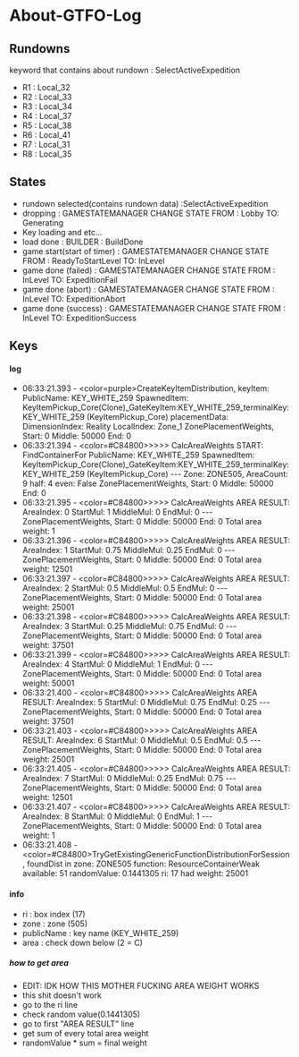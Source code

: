 # About-GTFO-Log
## Rundowns
keyword that contains about rundown
: SelectActiveExpedition
* R1 : Local_32
* R2 : Local_33
* R3 : Local_34
* R4 : Local_37
* R5 : Local_38
* R6 : Local_41
* R7 : Local_31
* R8 : Local_35
## States

* rundown selected(contains rundown data) :SelectActiveExpedition
* dropping : GAMESTATEMANAGER CHANGE STATE FROM : Lobby TO: Generating
* Key loading and etc...
* load done : BUILDER : BuildDone
* game start(start of timer) : GAMESTATEMANAGER CHANGE STATE FROM : ReadyToStartLevel TO: InLevel
* game done (failed) : GAMESTATEMANAGER CHANGE STATE FROM : InLevel TO: ExpeditionFail
* game done (abort) : GAMESTATEMANAGER CHANGE STATE FROM : InLevel TO: ExpeditionAbort
* game done (success) : GAMESTATEMANAGER CHANGE STATE FROM : InLevel TO: ExpeditionSuccess

## Keys
#### log
* 06:33:21.393 - <color=purple>CreateKeyItemDistribution, keyItem: PublicName: KEY_WHITE_259 SpawnedItem: KeyItemPickup_Core(Clone)_GateKeyItem:KEY_WHITE_259_terminalKey: KEY_WHITE_259 (KeyItemPickup_Core) placementData: DimensionIndex: Reality LocalIndex: Zone_1 ZonePlacementWeights, Start: 0 Middle: 50000 End: 0</color>
* 06:33:21.394 - <color=#C84800>>>>> CalcAreaWeights START: FindContainerFor PublicName: KEY_WHITE_259 SpawnedItem: KeyItemPickup_Core(Clone)_GateKeyItem:KEY_WHITE_259_terminalKey: KEY_WHITE_259 (KeyItemPickup_Core) --- Zone: ZONE505, AreaCount: 9 half: 4 even: False ZonePlacementWeights, Start: 0 Middle: 50000 End: 0</color>
* 06:33:21.395 - <color=#C84800>>>>> CalcAreaWeights AREA RESULT: AreaIndex: 0 StartMul: 1 MiddleMul: 0 EndMul: 0 --- ZonePlacementWeights, Start: 0 Middle: 50000 End: 0 Total area weight: 1</color>
* 06:33:21.396 - <color=#C84800>>>>> CalcAreaWeights AREA RESULT: AreaIndex: 1 StartMul: 0.75 MiddleMul: 0.25 EndMul: 0 --- ZonePlacementWeights, Start: 0 Middle: 50000 End: 0 Total area weight: 12501</color>
* 06:33:21.397 - <color=#C84800>>>>> CalcAreaWeights AREA RESULT: AreaIndex: 2 StartMul: 0.5 MiddleMul: 0.5 EndMul: 0 --- ZonePlacementWeights, Start: 0 Middle: 50000 End: 0 Total area weight: 25001</color>
* 06:33:21.398 - <color=#C84800>>>>> CalcAreaWeights AREA RESULT: AreaIndex: 3 StartMul: 0.25 MiddleMul: 0.75 EndMul: 0 --- ZonePlacementWeights, Start: 0 Middle: 50000 End: 0 Total area weight: 37501</color>
* 06:33:21.399 - <color=#C84800>>>>> CalcAreaWeights AREA RESULT: AreaIndex: 4 StartMul: 0 MiddleMul: 1 EndMul: 0 --- ZonePlacementWeights, Start: 0 Middle: 50000 End: 0 Total area weight: 50001</color>
* 06:33:21.400 - <color=#C84800>>>>> CalcAreaWeights AREA RESULT: AreaIndex: 5 StartMul: 0 MiddleMul: 0.75 EndMul: 0.25 --- ZonePlacementWeights, Start: 0 Middle: 50000 End: 0 Total area weight: 37501</color>
* 06:33:21.403 - <color=#C84800>>>>> CalcAreaWeights AREA RESULT: AreaIndex: 6 StartMul: 0 MiddleMul: 0.5 EndMul: 0.5 --- ZonePlacementWeights, Start: 0 Middle: 50000 End: 0 Total area weight: 25001</color>
* 06:33:21.405 - <color=#C84800>>>>> CalcAreaWeights AREA RESULT: AreaIndex: 7 StartMul: 0 MiddleMul: 0.25 EndMul: 0.75 --- ZonePlacementWeights, Start: 0 Middle: 50000 End: 0 Total area weight: 12501</color>
* 06:33:21.407 - <color=#C84800>>>>> CalcAreaWeights AREA RESULT: AreaIndex: 8 StartMul: 0 MiddleMul: 0 EndMul: 1 --- ZonePlacementWeights, Start: 0 Middle: 50000 End: 0 Total area weight: 1</color>
* 06:33:21.408 - <color=#C84800>TryGetExistingGenericFunctionDistributionForSession, foundDist in zone: ZONE505 function: ResourceContainerWeak available: 51 randomValue: 0.1441305 ri: 17 had weight: 25001</color>
#### info
* ri : box index (17)
* zone : zone (505)
* publicName : key name (KEY_WHITE_259)
* area : check down below (2 = C)
##### how to get area
* EDIT: IDK HOW THIS MOTHER FUCKING AREA WEIGHT WORKS
* this shit doesn't work
* go to the ri line
* check random value(0.1441305)
* go to first "AREA RESULT" line
* get sum of every total area weight
* randomValue * sum = final weight

